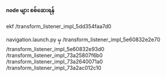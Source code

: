 #### node များ စစ်ဆေးရန်

ekf /transform_listener_impl_5dd354faa7d0

navigation.launch.py မှ 
/transform_listener_impl_5e60832e2e70
/transform_listener_impl_5e60832e93d0
/transform_listener_impl_73a25807f6b0
/transform_listener_impl_73a2640071a0
/transform_listener_impl_73a2ac012c10

